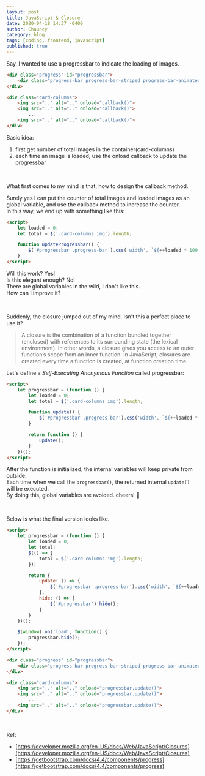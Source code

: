 ```yaml
---
layout: post
title: JavaScript & Closure
date: 2020-04-18 14:37 -0400
author: Chauncy
category: blog
tags: [coding, frontend, javascript]
published: true
---
```


Say, I wanted to use a progressbar to indicate the loading of images.  

```html
<div class="progress" id="progressbar">
    <div class="progress-bar progress-bar-striped progress-bar-animated" role="progressbar"></div>
</div>

<div class="card-columns">
    <img src=".." alt=".." onload="callback()">
    <img src=".." alt=".." onload="callback()">
        ...
    <img src=".." alt=".." onload="callback()">
</div>
```

Basic idea:  
1. first get number of total images in the container(card-columns) 
2. each time an image is loaded, use the onload callback to update the progressbar

<br>

What first comes to my mind is that, how to design the callback method.

Surely yes I can put the counter of total images and loaded images as an global variable, and use the callback method to increase the counter.  
In this way, we end up with something like this:
```html
<script>
    let loaded = 0;
    let total = $('.card-columns img').length;

    function updateProgressbar() {
        $('#progressbar .progress-bar').css('width', `${++loaded * 100 / total}%`);
    }
</script>
```

Will this work? Yes!  
Is this elegant enough? No!  
There are global variables in the wild, I don't like this.  
How can I improve it?  

<br>

Suddenly, the closure jumped out of my mind. Isn't this a perfect place to use it?
> A closure is the combination of a function bundled together (enclosed) with references to its surrounding state (the lexical environment). In other words, a closure gives you access to an outer function’s scope from an inner function. In JavaScript, closures are created every time a function is created, at function creation time.


Let's define a _Self-Executing Anonymous Function_ called progressbar:
```html
<script>
    let progressbar = (function () {
        let loaded = 0;
        let total = $('.card-columns img').length;

        function update() {
            $('#progressbar .progress-bar').css('width', `${++loaded * 100 / total}%`);
        }

        return function () {
            update();
        }
    })();
</script>
```

After the function is initialized, the internal variables will keep private from outside.  
Each time when we call the `progressbar()`, the returned internal `update()` will be executed.  
By doing this, global variables are avoided. cheers! 🍻

<br>

Below is what the final version looks like.
```html
<script>
    let progressbar = (function () {
        let loaded = 0;
        let total;
        $(() => {
            total = $('.card-columns img').length;
        });

        return {
            update: () => {
                $('#progressbar .progress-bar').css('width', `${++loaded * 100 / total}%`);
            },
            hide: () => {
                $('#progressbar').hide();
            }
        }
    })();

    $(window).on('load', function() {
        progressbar.hide();
    });
</script>

<div class="progress" id="progressbar">
    <div class="progress-bar progress-bar-striped progress-bar-animated" role="progressbar"></div>
</div>

<div class="card-columns">
    <img src=".." alt=".." onload="progressbar.update()">
    <img src=".." alt=".." onload="progressbar.update()">
        ...
    <img src=".." alt=".." onload="progressbar.update()">
</div>
``` 

<br>

Ref: 
- [https://developer.mozilla.org/en-US/docs/Web/JavaScript/Closures](https://developer.mozilla.org/en-US/docs/Web/JavaScript/Closures)
- [https://getbootstrap.com/docs/4.4/components/progress](https://getbootstrap.com/docs/4.4/components/progress)
